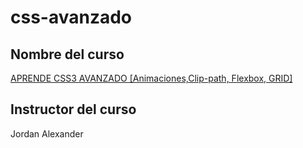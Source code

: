# css-avanzado

## Nombre del curso
[APRENDE CSS3 AVANZADO [Animaciones,Clip-path, Flexbox, GRID]](https://naranjax.udemy.com/course/curso-diseno-web-avanzado-html5-css3-js/learn/lecture/20284827#overview)

## Instructor del curso
Jordan Alexander